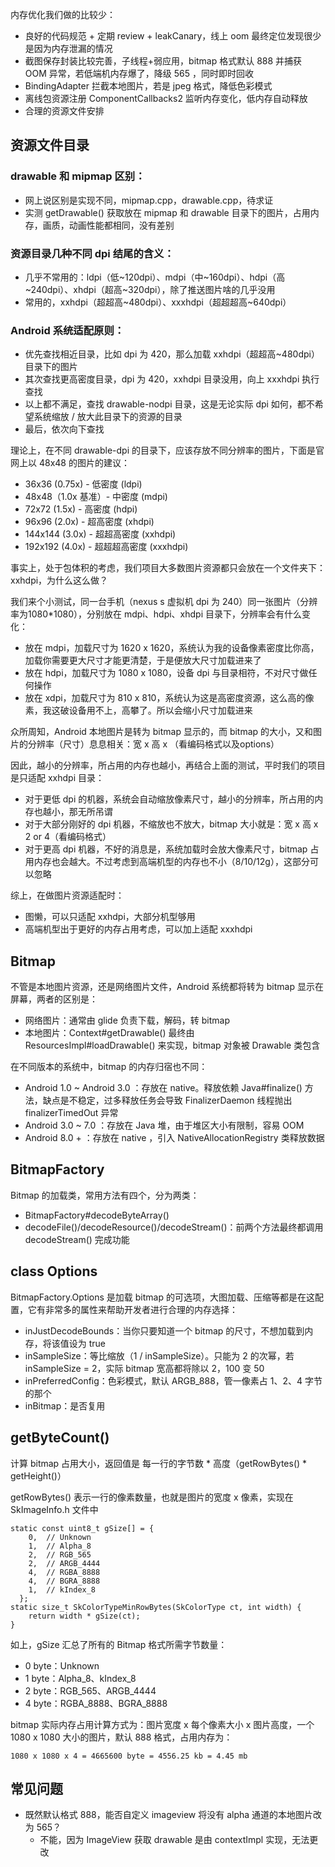 
内存优化我们做的比较少：

- 良好的代码规范 + 定期 review + leakCanary，线上 oom 最终定位发现很少是因为内存泄漏的情况
- 截图保存封装比较完善，子线程+弱应用，bitmap 格式默认 888 并捕获 OOM 异常，若低端机内存爆了，降级 565 ，同时即时回收
- BindingAdapter 拦截本地图片，若是 jpeg 格式，降低色彩模式
- 离线包资源注册 ComponentCallbacks2 监听内存变化，低内存自动释放
- 合理的资源文件安排

## 资源文件目录

### drawable 和 mipmap 区别：

- 网上说区别是实现不同，mipmap.cpp，drawable.cpp，待求证
- 实测 getDrawable() 获取放在 mipmap 和 drawable 目录下的图片，占用内存，画质，动画性能都相同，没有差别

###  资源目录几种不同 dpi 结尾的含义：

- 几乎不常用的：ldpi（低~120dpi）、mdpi（中~160dpi）、hdpi（高~240dpi）、xhdpi（超高~320dpi），除了推送图片啥的几乎没用
- 常用的，xxhdpi（超超高~480dpi）、xxxhdpi（超超超高~640dpi）

### Android 系统适配原则：

- 优先查找相近目录，比如 dpi 为 420，那么加载 xxhdpi（超超高~480dpi）目录下的图片
- 其次查找更高密度目录，dpi 为 420，xxhdpi 目录没用，向上 xxxhdpi 执行查找
- 以上都不满足，查找 drawable-nodpi 目录，这是无论实际 dpi 如何，都不希望系统缩放 / 放大此目录下的资源的目录
- 最后，依次向下查找

理论上，在不同 drawable-dpi 的目录下，应该存放不同分辨率的图片，下面是官网上以 48x48 的图片的建议：

- 36x36 (0.75x) - 低密度 (ldpi)
- 48x48（1.0x 基准）- 中密度 (mdpi)
- 72x72 (1.5x) - 高密度 (hdpi)
- 96x96 (2.0x) - 超高密度 (xhdpi)
- 144x144 (3.0x) - 超超高密度 (xxhdpi)
- 192x192 (4.0x) - 超超超高密度 (xxxhdpi)

事实上，处于包体积的考虑，我们项目大多数图片资源都只会放在一个文件夹下：xxhdpi，为什么这么做？

我们来个小测试，同一台手机（nexus s 虚拟机 dpi 为 240）同一张图片（分辨率为1080*1080），分别放在 mdpi、hdpi、xhdpi 目录下，分辨率会有什么变化：

- 放在 mdpi，加载尺寸为 1620 x 1620，系统认为我的设备像素密度比你高，加载你需要更大尺寸才能更清楚，于是便放大尺寸加载进来了
- 放在 hdpi，加载尺寸为 1080 x 1080，设备 dpi 与目录相符，不对尺寸做任何操作
- 放在 xdpi，加载尺寸为 810 x 810，系统认为这是高密度资源，这么高的像素，我这破设备用不上，高攀了。所以会缩小尺寸加载进来

众所周知，Android 本地图片是转为 bitmap 显示的，而 bitmap 的大小，又和图片的分辨率（尺寸）息息相关：宽 x 高 x （看编码格式以及options）

因此，越小的分辨率，所占用的内存也越小，再结合上面的测试，平时我们的项目是只适配 xxhdpi 目录：

- 对于更低 dpi 的机器，系统会自动缩放像素尺寸，越小的分辨率，所占用的内存也越小，那无所吊谓
- 对于大部分刚好的 dpi 机器，不缩放也不放大，bitmap 大小就是：宽 x 高 x 2 or 4（看编码格式）
- 对于更高 dpi 机器，不好的消息是，系统加载时会放大像素尺寸，bitmap 占用内存也会越大。不过考虑到高端机型的内存也不小（8/10/12g），这部分可以忽略

综上，在做图片资源适配时：

- 图懒，可以只适配 xxhdpi，大部分机型够用
- 高端机型出于更好的内存占用考虑，可以加上适配 xxxhdpi

## Bitmap

不管是本地图片资源，还是网络图片文件，Android 系统都将转为 bitmap 显示在屏幕，两者的区别是：

- 网络图片：通常由 glide 负责下载，解码，转 bitmap
- 本地图片：Context#getDrawable() 最终由 ResourcesImpl#loadDrawable() 来实现，bitmap 对象被 Drawable 类包含

在不同版本的系统中，bitmap 的内存归宿也不同：

- Android 1.0 ~ Android 3.0 ：存放在 native。释放依赖 Java#finalize() 方法，缺点是不稳定，过多释放任务会导致 FinalizerDaemon 线程抛出 finalizerTimedOut 异常
- Android 3.0 ~ 7.0 ：存放在 Java 堆，由于堆区大小有限制，容易 OOM
- Android 8.0 + ：存放在 native ，引入 NativeAllocationRegistry 类释放数据

## BitmapFactory

Bitmap 的加载类，常用方法有四个，分为两类：

- BitmapFactory#decodeByteArray()
- decodeFile()/decodeResource()/decodeStream()：前两个方法最终都调用 decodeStream() 完成功能

## class Options

BitmapFactory.Options 是加载 bitmap 的可选项，大图加载、压缩等都是在这配置，它有非常多的属性来帮助开发者进行合理的内存选择：

- inJustDecodeBounds：当你只要知道一个 bitmap 的尺寸，不想加载到内存，将该值设为 true
- inSampleSize：等比缩放（1 / inSampleSize）。只能为 2 的次幂，若 inSampleSize = 2，实际 bitmap 宽高都将除以 2，100 变 50
- inPreferredConfig：色彩模式，默认 ARGB_888，管一像素占 1、2、4 字节的那个
- inBitmap：是否复用

## getByteCount()

计算 bitmap 占用大小，返回值是 每一行的字节数 * 高度（getRowBytes() * getHeight()）

getRowBytes() 表示一行的像素数量，也就是图片的宽度 x 像素，实现在 SkImageInfo.h 文件中

```
static const uint8_t gSize[] = {
    0,  // Unknown
    1,  // Alpha_8
    2,  // RGB_565
    2,  // ARGB_4444
    4,  // RGBA_8888
    4,  // BGRA_8888
    1,  // kIndex_8
  };
static size_t SkColorTypeMinRowBytes(SkColorType ct, int width) {
    return width * gSize(ct);
}
```

如上，gSize 汇总了所有的 Bitmap 格式所需字节数量：

- 0 byte：Unknown
- 1 byte：Alpha_8、kIndex_8
- 2 byte：RGB_565、ARGB_4444
- 4 byte：RGBA_8888、BGRA_8888

bitmap 实际内存占用计算方式为：图片宽度 x 每个像素大小 x 图片高度，一个 1080 x 1080 大小的图片，默认 888 格式，占用内存为：

```
1080 x 1080 x 4 = 4665600 byte = 4556.25 kb = 4.45 mb
```

## 常见问题

- 既然默认格式 888，能否自定义 imageview 将没有 alpha 通道的本地图片改为 565？
  - 不能，因为 ImageView 获取 drawable 是由 contextImpl 实现，无法更改

